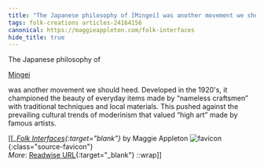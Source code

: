 ```yaml
---
title: "The Japanese philosophy of [Mingei] was another movement we should ..."
tags: folk-creations articles-24164156
canonical: https://maggieappleton.com/folk-interfaces
hide_title: true
---
```


The Japanese philosophy of

[Mingei](https://en.wikipedia.org/wiki/Mingei)

was another movement we should heed. Developed in the 1920's, it championed the beauty of everyday items made by “nameless craftsmen” with traditional techniques and local materials. This pushed against the prevailing cultural trends of moderinism that valued “high art” made by famous artists.


[[<cite>_[Folk Interfaces](https://maggieappleton.com/folk-interfaces){:target="_blank"}_</cite> by Maggie Appleton ![favicon](https://s2.googleusercontent.com/s2/favicons?domain=maggieappleton.com){:class="source-favicon"}<br>
_More_: [Readwise URL](https://readwise.io/open/472420699){:target="_blank"}
::wrap]]